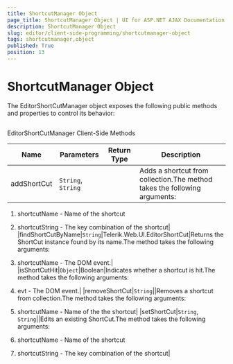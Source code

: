 ```yaml
---
title: ShortcutManager Object
page_title: ShortcutManager Object | UI for ASP.NET AJAX Documentation
description: ShortcutManager Object
slug: editor/client-side-programming/shortcutmanager-object
tags: shortcutmanager,object
published: True
position: 13
---
```


# ShortcutManager Object



The EditorShortCutManager object exposes the following public methods and properties to control its behavior:

## 

EditorShortCutManager Client-Side Methods


| Name | Parameters | Return Type | Description |
| ------ | ------ | ------ | ------ |
|addShortCut|`String`, `String`||Adds a shortcut from collection.The method takes the following arguments:

1. shortcutName - Name of the shortcut

1. shortcutString - The key combination of the shortcut|
|findShortCutByName|`String`|Telerik.Web.UI.EditorShortCut|Returns the ShortCut instance found by its name.The method takes the following arguments:

1. shortcutName - The DOM event.|
|isShortCutHit|`Object`|Boolean|Indicates whether a shortcut is hit.The method takes the following arguments:

1. evt - The DOM event.|
|removeShortCut|`String`||Removes a shortcut from collection.The method takes the following arguments:

1. shortcutName - Name of the the shortcut|
|setShortCut|`String`, `String`||Edits an existing ShortCut.The method takes the following arguments:

1. shortcutName - Name of the shortcut

1. shortcutString - The key combination of the shortcut|
